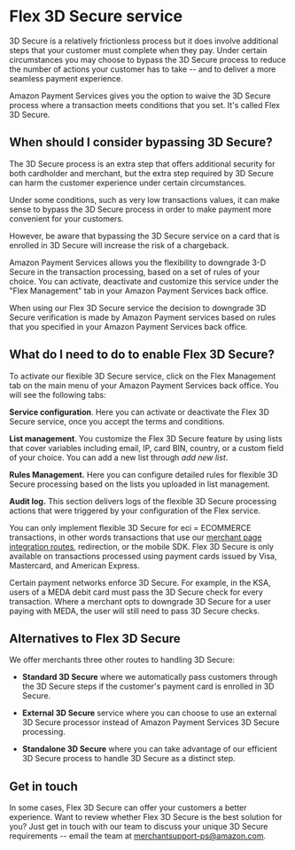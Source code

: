 Flex 3D Secure service
======================

3D Secure is a relatively frictionless process but it does involve
additional steps that your customer must complete when they pay. Under
certain circumstances you may choose to bypass the 3D Secure process to
reduce the number of actions your customer has to take -- and to deliver
a more seamless payment experience.

Amazon Payment Services gives you the option to waive the 3D Secure
process where a transaction meets conditions that you set. It's called
Flex 3D Secure.

When should I consider bypassing 3D Secure?
-------------------------------------------

The 3D Secure process is an extra step that offers additional security
for both cardholder and merchant, but the extra step required by 3D
Secure can harm the customer experience under certain circumstances.

Under some conditions, such as very low transactions values, it can make
sense to bypass the 3D Secure process in order to make payment more
convenient for your customers.

However, be aware that bypassing the 3D Secure service on a card that is
enrolled in 3D Secure will increase the risk of a chargeback.

Amazon Payment Services allows you the flexibility to downgrade 3-D
Secure in the transaction processing, based on a set of rules of your
choice. You can activate, deactivate and customize this service under
the "Flex Management" tab in your Amazon Payment Services back office.

When using our Flex 3D Secure service the decision to downgrade 3D
Secure verification is made by Amazon Payment services based on rules
that you specified in your Amazon Payment Services back office.

What do I need to do to enable Flex 3D Secure?
----------------------------------------------

To activate our flexible 3D Secure service, click on the Flex Management
tab on the main menu of your Amazon Payment Services back office. You
will see the following tabs:

**Service configuration**. Here you can activate or deactivate the Flex
3D Secure service, once you accept the terms and conditions.

**List management**. You customize the Flex 3D Secure feature by using
lists that cover variables including email, IP, card BIN, country, or a
custom field of your choice. You can add a new list through *add new
list*.

**Rules Management.** Here you can configure detailed rules for flexible
3D Secure processing based on the lists you uploaded in list management.

**Audit log.** This section delivers logs of the flexible 3D Secure
processing actions that were triggered by your configuration of the Flex
service.

You can only implement flexible 3D Secure for eci = ECOMMERCE
transactions, in other words transactions that use our [merchant page
integration routes](22.md), redirection, or the mobile SDK. Flex
3D Secure is only available on transactions processed using payment
cards issued by Visa, Mastercard, and American Express.

Certain payment networks enforce 3D Secure. For example, in the KSA,
users of a MEDA debit card must pass the 3D Secure check for every
transaction. Where a merchant opts to downgrade 3D Secure for a user
paying with MEDA, the user will still need to pass 3D Secure checks.

Alternatives to Flex 3D Secure
------------------------------

We offer merchants three other routes to handling 3D Secure:

-   **Standard 3D Secure** where we automatically pass customers through
    the 3D Secure steps if the customer's payment card is enrolled in 3D
    Secure.

-   **External 3D Secure** service where you can choose to use an
    external 3D Secure processor instead of Amazon Payment Services 3D
    Secure processing.

-   **Standalone 3D Secure** where you can take advantage of our
    efficient 3D Secure process to handle 3D Secure as a distinct step.

Get in touch
------------

In some cases, Flex 3D Secure can offer your customers a better
experience. Want to review whether Flex 3D Secure is the best solution
for you? Just get in touch with our team to discuss your unique 3D
Secure requirements -- email the team at <merchantsupport-ps@amazon.com>.
